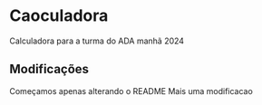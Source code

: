 # Caoculadora

Calculadora para a turma do ADA manhã 2024

## Modificações

Começamos apenas alterando o README
Mais uma modificacao 
